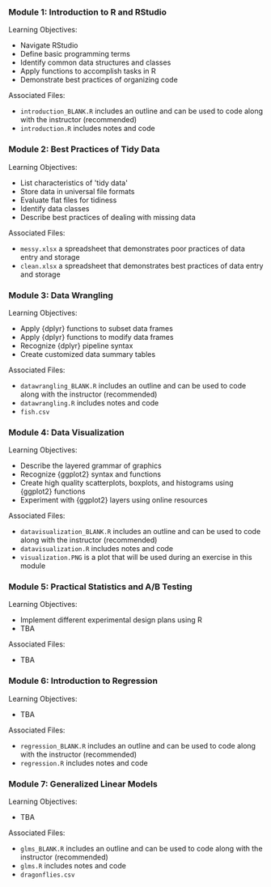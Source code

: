 ### Module 1: Introduction to R and RStudio  
Learning Objectives:  
- Navigate RStudio  
- Define basic programming terms  
- Identify common data structures and classes  
- Apply functions to accomplish tasks in R  
- Demonstrate best practices of organizing code  

Associated Files:  
- `introduction_BLANK.R` includes an outline and can be used to code along with the instructor (recommended)  
- `introduction.R` includes notes and code  

### Module 2: Best Practices of Tidy Data  
Learning Objectives:  
- List characteristics of 'tidy data'  
- Store data in universal file formats  
- Evaluate flat files for tidiness  
- Identify data classes  
- Describe best practices of dealing with missing data  

Associated Files:  
- `messy.xlsx` a spreadsheet that demonstrates poor practices of data entry and storage
- `clean.xlsx` a spreadsheet that demonstrates best practices of data entry and storage

### Module 3: Data Wrangling  
Learning Objectives:  
- Apply {dplyr} functions to subset data frames  
- Apply {dplyr} functions to modify data frames  
- Recognize {dplyr} pipeline syntax  
- Create customized data summary tables  

Associated Files:  
- `datawrangling_BLANK.R` includes an outline and can be used to code along with the instructor (recommended)  
- `datawrangling.R` includes notes and code  
- `fish.csv`

### Module 4: Data Visualization  
Learning Objectives:  
- Describe the layered grammar of graphics  
- Recognize {ggplot2} syntax and functions  
- Create high quality scatterplots, boxplots, and histograms using {ggplot2} functions  
- Experiment with {ggplot2} layers using online resources  

Associated Files:  
- `datavisualization_BLANK.R` includes an outline and can be used to code along with the instructor (recommended)  
- `datavisualization.R` includes notes and code  
- `visualization.PNG` is a plot that will be used during an exercise in this module  

### Module 5: Practical Statistics and A/B Testing  
Learning Objectives:  
- Implement different experimental design plans using R  
- TBA  

Associated Files:  
- TBA  

### Module 6: Introduction to Regression  
Learning Objectives:  
- TBA  

Associated Files:  
- `regression_BLANK.R` includes an outline and can be used to code along with the instructor (recommended)  
- `regression.R` includes notes and code  

### Module 7: Generalized Linear Models  
Learning Objectives:  
- TBA  

Associated Files:  
- `glms_BLANK.R` includes an outline and can be used to code along with the instructor (recommended)  
- `glms.R` includes notes and code  
- `dragonflies.csv`  
